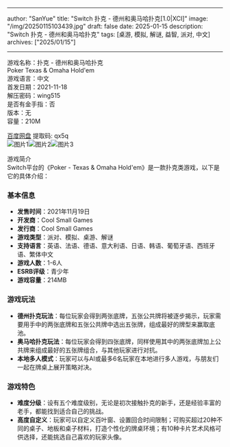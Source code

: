 
---
author: "SanYue"
title: "Switch 扑克 - 德州和奥马哈扑克[1.0|XCI]"
image: "/img/20250115103439.jpg"
draft: false
date: 2025-01-15
description: "Switch 扑克 - 德州和奥马哈扑克"
tags: [桌游, 模拟, 解谜, 益智, 派对, 中文]
archives: ["2025/01/15"]

---

游戏名称：扑克 - 德州和奥马哈扑克   
Poker Texas & Omaha Hold'em    
游戏语言：中文  
首发日期：2021-11-18  
解压密码：wing515  
是否有金手指：否  
版本：无   
容量：210M

[百度网盘](https://pan.baidu.com/s/1EDTu4pfSn9LrjIn_GTZjAA) 提取码: qx5q  
![图片1](/img/20250115101555.png)![图片2](/img/20250115101609.png)![图片3](/img/20250115101626.png)  

游戏简介  
Switch平台的《Poker - Texas & Omaha Hold'em》是一款扑克类游戏，以下是它的具体介绍：

### 基本信息
- **发售时间**：2021年11月19日
- **开发商**：Cool Small Games
- **发行商**：Cool Small Games
- **游戏类型**：派对、模拟、桌游、解谜
- **支持语言**：英语、法语、德语、意大利语、日语、韩语、葡萄牙语、西班牙语、繁体中文
- **游戏人数**：1-6人
- **ESRB评级**：青少年
- **游戏容量**：214MB

### 游戏玩法
- **德州扑克玩法**：每位玩家会得到两张底牌，五张公共牌将被逐步揭示，玩家需要用手中的两张底牌和五张公共牌中选出五张牌，组成最好的牌型来赢取底池。
- **奥马哈扑克玩法**：每位玩家会得到四张底牌，同样使用其中的两张底牌加上公共牌来组成最好的五张牌组合，与其他玩家进行对抗。
- **本地多人模式**：玩家可以与AI或最多6名玩家在本地进行多人游戏，与朋友们一起在牌桌上展开策略对决。

### 游戏特色
- **难度分级**：设有五个难度级别，无论是初次接触扑克的新手，还是经验丰富的老手，都能找到适合自己的挑战。
- **高度自定义**：玩家可以自定义百叶窗、设置回合时间限制；可购买超过20种不同的桌子、地板和桌子材料，打造个性化的牌桌环境；有10种卡片艺术风格可供选择，还能挑选自己喜欢的玩家头像。
